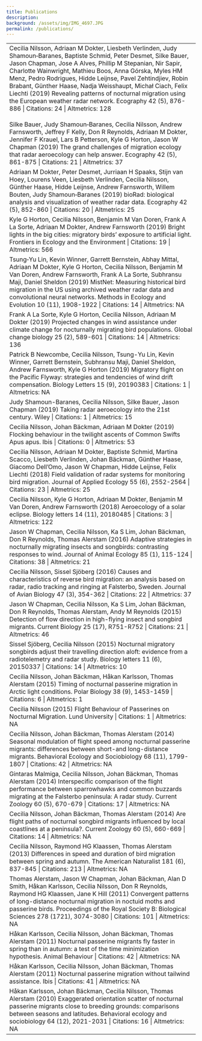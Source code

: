 ```yaml
---
title: Publications
description: 
background: /assets/img/IMG_4697.JPG
permalink: /publications/
---
```

<script type='text/javascript' src='https://d1bxh8uas1mnw7.cloudfront.net/assets/embed.js'></script>

<table class="table table-striped table-hover" style="margin-left: auto; margin-right: auto;">
<tbody>
<tr>
<td style="text-align:left;">
Cecilia Nilsson, Adriaan M Dokter, Liesbeth Verlinden, Judy Shamoun‐Baranes, Baptiste Schmid, Peter Desmet, Silke Bauer, Jason Chapman, Jose A Alves, Phillip M Stepanian, Nir Sapir, Charlotte Wainwright, Mathieu Boos, Anna Górska, Myles HM Menz, Pedro Rodrigues, Hidde Leijnse, Pavel Zehtindjiev, Robin Brabant, Günther Haase, Nadja Weisshaupt, Michał Ciach, Felix Liechti (2019) Revealing patterns of nocturnal migration using the European weather radar network. Ecography 42 (5), 876-886 | Citations: 24 | Altmetrics: 128

<span data-badge-popover="right" data-badge-type="4" data-doi="10.1111/ecog.04003" data-hide-no-mentions="true" data-hide-less-than="10" class="altmetric-embed"></span>

</td>
</tr>
<tr>
<td style="text-align:left;">
Silke Bauer, Judy Shamoun‐Baranes, Cecilia Nilsson, Andrew Farnsworth, Jeffrey F Kelly, Don R Reynolds, Adriaan M Dokter, Jennifer F Krauel, Lars B Petterson, Kyle G Horton, Jason W Chapman (2019) The grand challenges of migration ecology that radar aeroecology can help answer. Ecography 42 (5), 861-875 | Citations: 21 | Altmetrics: 37
</td>
</tr>
<tr>
<td style="text-align:left;">
Adriaan M Dokter, Peter Desmet, Jurriaan H Spaaks, Stijn van Hoey, Lourens Veen, Liesbeth Verlinden, Cecilia Nilsson, Günther Haase, Hidde Leijnse, Andrew Farnsworth, Willem Bouten, Judy Shamoun‐Baranes (2019) bioRad: biological analysis and visualization of weather radar data. Ecography 42 (5), 852-860 | Citations: 20 | Altmetrics: 25
</td>
</tr>
<tr>
<td style="text-align:left;">
Kyle G Horton, Cecilia Nilsson, Benjamin M Van Doren, Frank A La Sorte, Adriaan M Dokter, Andrew Farnsworth (2019) Bright lights in the big cities: migratory birds’ exposure to artificial light. Frontiers in Ecology and the Environment | Citations: 19 | Altmetrics: 566
</td>
</tr>
<tr>
<td style="text-align:left;">
Tsung‐Yu Lin, Kevin Winner, Garrett Bernstein, Abhay Mittal, Adriaan M Dokter, Kyle G Horton, Cecilia Nilsson, Benjamin M Van Doren, Andrew Farnsworth, Frank A La Sorte, Subhransu Maji, Daniel Sheldon (2019) MistNet: Measuring historical bird migration in the US using archived weather radar data and convolutional neural networks. Methods in Ecology and Evolution 10 (11), 1908-1922 | Citations: 14 | Altmetrics: NA
</td>
</tr>
<tr>
<td style="text-align:left;">
Frank A La Sorte, Kyle G Horton, Cecilia Nilsson, Adriaan M Dokter (2019) Projected changes in wind assistance under climate change for nocturnally migrating bird populations. Global change biology 25 (2), 589-601 | Citations: 14 | Altmetrics: 136
</td>
</tr>
<tr>
<td style="text-align:left;">
Patrick B Newcombe, Cecilia Nilsson, Tsung-Yu Lin, Kevin Winner, Garrett Bernstein, Subhransu Maji, Daniel Sheldon, Andrew Farnsworth, Kyle G Horton (2019) Migratory flight on the Pacific Flyway: strategies and tendencies of wind drift compensation. Biology Letters 15 (9), 20190383 | Citations: 1 | Altmetrics: NA
</td>
</tr>
<tr>
<td style="text-align:left;">
Judy Shamoun-Baranes, Cecilia Nilsson, Silke Bauer, Jason Chapman (2019) Taking radar aeroecology into the 21st century. Wiley | Citations: 1 | Altmetrics: 15
</td>
</tr>
<tr>
<td style="text-align:left;">
Cecilia Nilsson, Johan Bäckman, Adriaan M Dokter (2019) Flocking behaviour in the twilight ascents of Common Swifts Apus apus. Ibis | Citations: 0 | Altmetrics: 53
</td>
</tr>
<tr>
<td style="text-align:left;">
Cecilia Nilsson, Adriaan M Dokter, Baptiste Schmid, Martina Scacco, Liesbeth Verlinden, Johan Bäckman, Günther Haase, Giacomo Dell’Omo, Jason W Chapman, Hidde Leijnse, Felix Liechti (2018) Field validation of radar systems for monitoring bird migration. Journal of Applied Ecology 55 (6), 2552-2564 | Citations: 23 | Altmetrics: 25
</td>
</tr>
<tr>
<td style="text-align:left;">
Cecilia Nilsson, Kyle G Horton, Adriaan M Dokter, Benjamin M Van Doren, Andrew Farnsworth (2018) Aeroecology of a solar eclipse. Biology letters 14 (11), 20180485 | Citations: 3 | Altmetrics: 122
</td>
</tr>
<tr>
<td style="text-align:left;">
Jason W Chapman, Cecilia Nilsson, Ka S Lim, Johan Bäckman, Don R Reynolds, Thomas Alerstam (2016) Adaptive strategies in nocturnally migrating insects and songbirds: contrasting responses to wind. Journal of Animal Ecology 85 (1), 115-124 | Citations: 38 | Altmetrics: 21
</td>
</tr>
<tr>
<td style="text-align:left;">
Cecilia Nilsson, Sissel Sjöberg (2016) Causes and characteristics of reverse bird migration: an analysis based on radar, radio tracking and ringing at Falsterbo, Sweden. Journal of Avian Biology 47 (3), 354-362 | Citations: 22 | Altmetrics: 37
</td>
</tr>
<tr>
<td style="text-align:left;">
Jason W Chapman, Cecilia Nilsson, Ka S Lim, Johan Bäckman, Don R Reynolds, Thomas Alerstam, Andy M Reynolds (2015) Detection of flow direction in high-flying insect and songbird migrants. Current Biology 25 (17), R751-R752 | Citations: 21 | Altmetrics: 46
</td>
</tr>
<tr>
<td style="text-align:left;">
Sissel Sjöberg, Cecilia Nilsson (2015) Nocturnal migratory songbirds adjust their travelling direction aloft: evidence from a radiotelemetry and radar study. Biology letters 11 (6), 20150337 | Citations: 14 | Altmetrics: 10
</td>
</tr>
<tr>
<td style="text-align:left;">
Cecilia Nilsson, Johan Bäckman, Håkan Karlsson, Thomas Alerstam (2015) Timing of nocturnal passerine migration in Arctic light conditions. Polar Biology 38 (9), 1453-1459 | Citations: 6 | Altmetrics: 1
</td>
</tr>
<tr>
<td style="text-align:left;">
Cecilia Nilsson (2015) Flight Behaviour of Passerines on Nocturnal Migration. Lund University | Citations: 1 | Altmetrics: NA
</td>
</tr>
<tr>
<td style="text-align:left;">
Cecilia Nilsson, Johan Bäckman, Thomas Alerstam (2014) Seasonal modulation of flight speed among nocturnal passerine migrants: differences between short-and long-distance migrants. Behavioral Ecology and Sociobiology 68 (11), 1799-1807 | Citations: 42 | Altmetrics: NA
</td>
</tr>
<tr>
<td style="text-align:left;">
Gintaras Malmiga, Cecilia Nilsson, Johan Bäckman, Thomas Alerstam (2014) Interspecific comparison of the flight performance between sparrowhawks and common buzzards migrating at the Falsterbo peninsula: A radar study. Current Zoology 60 (5), 670-679 | Citations: 17 | Altmetrics: NA
</td>
</tr>
<tr>
<td style="text-align:left;">
Cecilia Nilsson, Johan Bäckman, Thomas Alerstam (2014) Are flight paths of nocturnal songbird migrants influenced by local coastlines at a peninsula?. Current Zoology 60 (5), 660-669 | Citations: 14 | Altmetrics: NA
</td>
</tr>
<tr>
<td style="text-align:left;">
Cecilia Nilsson, Raymond HG Klaassen, Thomas Alerstam (2013) Differences in speed and duration of bird migration between spring and autumn. The American Naturalist 181 (6), 837-845 | Citations: 213 | Altmetrics: NA
</td>
</tr>
<tr>
<td style="text-align:left;">
Thomas Alerstam, Jason W Chapman, Johan Bäckman, Alan D Smith, Håkan Karlsson, Cecilia Nilsson, Don R Reynolds, Raymond HG Klaassen, Jane K Hill (2011) Convergent patterns of long-distance nocturnal migration in noctuid moths and passerine birds. Proceedings of the Royal Society B: Biological Sciences 278 (1721), 3074-3080 | Citations: 101 | Altmetrics: NA
</td>
</tr>
<tr>
<td style="text-align:left;">
Håkan Karlsson, Cecilia Nilsson, Johan Bäckman, Thomas Alerstam (2011) Nocturnal passerine migrants fly faster in spring than in autumn: a test of the time minimization hypothesis. Animal Behaviour | Citations: 42 | Altmetrics: NA
</td>
</tr>
<tr>
<td style="text-align:left;">
Håkan Karlsson, Cecilia Nilsson, Johan Bäckman, Thomas Alerstam (2011) Nocturnal passerine migration without tailwind assistance. Ibis | Citations: 41 | Altmetrics: NA
</td>
</tr>
<tr>
<td style="text-align:left;">
Håkan Karlsson, Johan Bäckman, Cecilia Nilsson, Thomas Alerstam (2010) Exaggerated orientation scatter of nocturnal passerine migrants close to breeding grounds: comparisons between seasons and latitudes. Behavioral ecology and sociobiology 64 (12), 2021-2031 | Citations: 16 | Altmetrics: NA
</td>
</tr>
</tbody>
</table>
</div>
